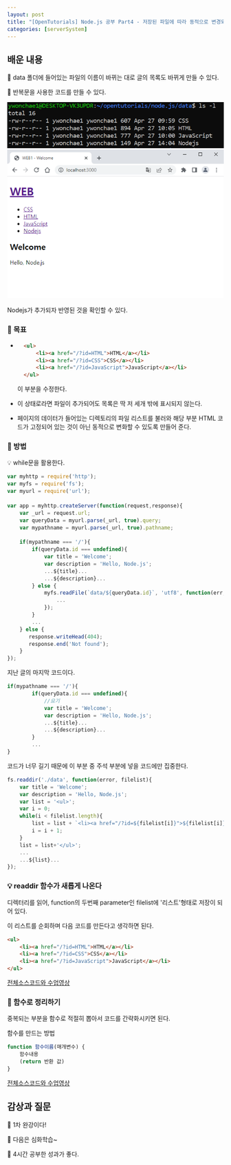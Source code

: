 ```yaml
---
layout: post
title: "[OpenTutorials] Node.js 공부 Part4 - 저장된 파일에 따라 동적으로 변경되는 글 목록 출력하기, 중복되는 부분을 함수로 정리하기 / 반복문과 함수의 활용"
categories: [serverSystem]
---
```


## 배운 내용

💊 data 폴더에 들어있는 파일의 이름이 바뀌는 대로 글의 목록도 바뀌게 만들 수 있다.

💊 반복문을 사용한 코드를 만들 수 있다.

<img src='../attachment/230427/Capture9.PNG'>

<img src='../attachment/230427/Capture8.PNG'>

Nodejs가 추가되자 반영된 것을 확인할 수 있다.

### 💊 목표

- ```html
    <ul>
        <li><a href="/?id=HTML">HTML</a></li>
        <li><a href="/?id=CSS">CSS</a></li>
        <li><a href="/?id=JavaScript">JavaScript</a></li>
    </ul>
    ```
    이 부분을 수정한다.

- 이 상태로라면 파일이 추가되어도 목록은 딱 저 세개 밖에 표시되지 않는다.

- 페이지의 데이터가 들어있는 디렉토리의 파일 리스트를 불러와 해당 부분 HTML 코드가 고정되어 있는 것이 아닌 동적으로 변화할 수 있도록 만들어 준다.

### 💊 방법

💡 while문을 활용한다.

```js
var myhttp = require('http');
var myfs = require('fs');
var myurl = require('url');

var app = myhttp.createServer(function(request,response){
    var _url = request.url;
    var queryData = myurl.parse(_url, true).query;
    var mypathname = myurl.parse(_url, true).pathname;

    if(mypathname === '/'){
        if(queryData.id === undefined){
            var title = 'Welcome';
            var description = 'Hello, Node.js';
            ...${title}...
            ...${description}...
        } else {
            myfs.readFile(`data/${queryData.id}`, 'utf8', function(err, description){
                ...
            });
        }
        ...
    } else {
       response.writeHead(404);
       response.end('Not found');
    }
});
```

지난 글의 마지막 코드이다.

```js
if(mypathname === '/'){
        if(queryData.id === undefined){
            //요기
            var title = 'Welcome';
            var description = 'Hello, Node.js';
            ...${title}...
            ...${description}...
        }
        ...
}
```

코드가 너무 길기 때문에 이 부분 중 주석 부분에 넣을 코드에만 집중한다.

```js
fs.readdir('./data', function(error, filelist){
    var title = 'Welcome';
    var description = 'Hello, Node.js';
    var list = '<ul>';
    var i = 0;
    while(i < filelist.length){
        list = list + `<li><a href="/?id=${filelist[i]}">${filelist[i]}</a></li>`;
        i = i + 1;
    }
    list = list+'</ul>';
    ...
    ...${list}...
});
```

### 💡 readdir 함수가 새롭게 나온다

디렉터리를 읽어, function의 두번째 parameter인 filelist에 '리스트'형태로 저장이 되어 있다.

이 리스트를 순회하며 다음 코드를 만든다고 생각하면 된다.

```html
<ul>
    <li><a href="/?id=HTML">HTML</a></li>
    <li><a href="/?id=CSS">CSS</a></li>
    <li><a href="/?id=JavaScript">JavaScript</a></li>
</ul>
```

[전체소스코드와 수업영상](https://opentutorials.org/module/3549/21123)

### 💊 함수로 정리하기

중복되는 부분을 함수로 적절히 뽑아서 코드를 간략화시키면 된다.

함수를 만드는 방법

```js
function 함수이름(매개변수) {
    함수내용
    (return 반환 값)
}
```

[전체소스코드와 수업영상](https://opentutorials.org/module/3549/21127)

## 감상과 질문

💊 1차 완강이다!

💊 다음은 심화학습~

💊 4시간 공부한 성과가 좋다.